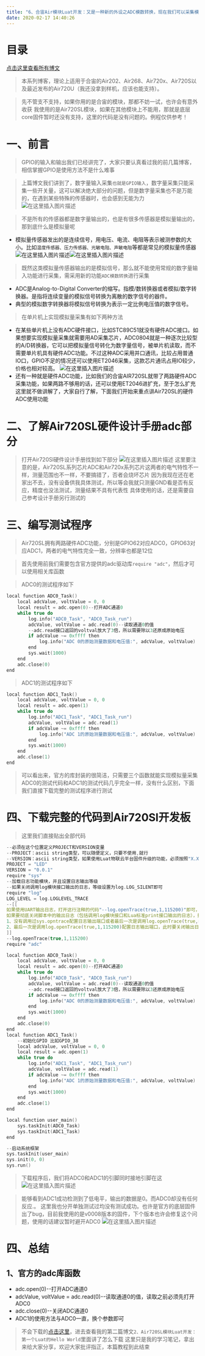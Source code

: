 ```yaml
---
title: "6、合宙Air模块Luat开发：又是一种新的外设之ADC模数转换，现在我们可以采集模拟量数据了"
date: 2020-02-17 14:40:26
---
```


# 目录

[点击这里查看所有博文](https://blog.csdn.net/weixin_44570083/article/details/104285283)

> 本系列博客，理论上适用于合宙的Air202、Air268、Air720x、Air720S以及最近发布的Air720U（我还没拿到样机，应该也能支持）。


> 先不管支不支持，如果你用的是合宙的模块，那都不妨一试，也许会有意外收获
我使用的是Air720SL模块，如果在其他模块上不能用，那就是底层core固件暂时还没有支持，这里的代码是没有问题的。例程仅供参考！


# 一、前言

> GPIO的输入和输出我们已经讲完了，大家只要认真看过我的前几篇博客，相信掌握GPIO是使用方法不是什么难事

> 上篇博文我们讲到了，数字量输入采集`也就是GPIO输入`，数字量采集只能采集一些开关量，这可以解决绝大部分的问题，但是数字量采集也不是万能的，在遇到某些特殊的传感器时，也会感到无能为力
> ![在这里插入图片描述](https://img-blog.csdnimg.cn/20200217083126903.png?x-oss-process=image/watermark,type_ZmFuZ3poZW5naGVpdGk,shadow_10,text_aHR0cHM6Ly9ibG9nLmNzZG4ubmV0L3dlaXhpbl80NDU3MDA4Mw==,size_16,color_FFFFFF,t_70)

>不是所有的传感器都是数字量输出的，也是有很多传感器是模拟量输出的，那到底什么是模拟量呢

* 模拟量传感器发出的是连续信号，用电压、电流、电阻等表示被测参数的大小。比如`温度传感器、压力传感器、光敏电阻、声敏电阻`等都是常见的模拟量传感器
  ![在这里插入图片描述](https://img-blog.csdnimg.cn/2020021710535543.png)![在这里插入图片描述](https://img-blog.csdnimg.cn/20200217105637363.png)


>既然这类模拟量传感器输出的是模拟信号，那么就不能使用常规的数字量输入功能进行采集，需采用新的功能`ADC模数转换`进行采集

* ADC是Analog-to-Digital Converter的缩写。指模/数转换器或者模拟/数字转换器。是指将连续变量的模拟信号转换为离散的数字信号的器件。
* 典型的模拟数字转换器将模拟信号转换为表示一定比例电压值的数字信号。

>在单片机上实现模拟量采集有如下两种方法

* 在某些单片机上没有ADC硬件接口，比如STC89C51就没有硬件ADC接口。如果想要实现模拟量采集就需要用AD采集芯片，ADC0804就是一种逐次比较型的A/D转换器，它可以把模拟量信号转化为数字量信号，被单片机读取，而不需要单片机具有硬件ADC功能。不过这种ADC采用并口通讯，比较占用普通IO口，GPIO不足的情况还可以使用ET2046采集，这款芯片通讯占用IO较少，价格也相对较高。
  ![在这里插入图片描述](https://img-blog.csdnimg.cn/20200217133705708.png)
* 还有一种就是硬件ADC功能，比如我们的合宙AIR720SL就带了两路硬件ADC采集功能，如果两路不够用的话，还可以使用ET2046进扩充，至于怎么扩充这里就不做讲解了，大家自行了解，下面我们开始来重点讲Air720SL的硬件ADC使用功能

# 二、了解Air720SL硬件设计手册adc部分

> 打开Air720Sl硬件设计手册找到如下部分
> ![在这里插入图片描述](https://img-blog.csdnimg.cn/20200217135814264.png?x-oss-process=image/watermark,type_ZmFuZ3poZW5naGVpdGk,shadow_10,text_aHR0cHM6Ly9ibG9nLmNzZG4ubmV0L3dlaXhpbl80NDU3MDA4Mw==,size_16,color_FFFFFF,t_70)
> 这里要注意的是，Air720SL系列芯片ADC和Air720x系列芯片这两者的电气特性不一样，测量范围也不一样，不要搞错了，否者会烧坏芯片
> 因为我现在还在老家出不去，没有设备供我具体测试，所以等会我就只测量GND看是否有反应，精度也没法测试，测量结果不具有代表性
> 具体使用的话，还是需要自己参考设计手册另行测试的

# 三、编写测试程序

> Air720SL拥有两路硬件ADC功能，分别是GPIO62对应ADC0，GPIO63对应ADC1，两者的电气特性完全一致，分辨率也都是12位

>首先使用前我们需要包含官方提供的adc驱动库`require "adc"`，然后才可以使用相关库函数

>ADC0的测试程序如下

```c
local function ADC0_Task()
    local adcValue, voltValue = 0, 0
    local result = adc.open(0)--打开ADC通道0
    while true do
        log.info("ADC0_Task", "ADC0_Task_run")
        adcValue, voltValue = adc.read(0)--读取通道0的值
        --adc.read接口返回的voltval放大了3倍，所以需要除以3还原成原始电压
        if adcValue ~= 0xffff then
            log.info("ADC 0的原始测量数据和电压值:", adcValue, voltValue)
        end
        sys.wait(1000)
    end
    adc.close(0)
end
```

>ADC1的测试程序如下

```c
local function ADC1_Task()
    local adcValue, voltValue = 0, 0
    local result = adc.open(1)
    while true do
        log.info("ADC1_Task", "ADC1_Task_run")
        adcValue, voltValue = adc.read(1)
        if adcValue ~= 0xffff then
            log.info("ADC 1的原始测量数据和电压值:", adcValue, voltValue)
        end
        sys.wait(1000)
    end
    adc.close(1)
end
```

>可以看出来，官方的库封装的很简洁，只需要三个函数就能实现模拟量采集
>ADC0的测试代码和ADC1的测试代码几乎完全一样，没有什么区别，下面我们直接下载完整的测试程序进行测试

 # 四、下载完整的代码到Air720Sl开发板

> 这里我们直接贴出全部代码

```c
--必须在这个位置定义PROJECT和VERSION变量
--PROJECT：ascii string类型，可以随便定义，只要不使用,就行
--VERSION：ascii string类型，如果使用Luat物联云平台固件升级的功能，必须按照"X.X.X"定义，X表示1位数字；否则可随便定义
PROJECT = "LED"
VERSION = "0.0.1"
require "sys"
--加载日志功能模块，并且设置日志输出等级
--如果关闭调用log模块接口输出的日志，等级设置为log.LOG_SILENT即可
require "log"
LOG_LEVEL = log.LOGLEVEL_TRACE
--[[
如果使用UART输出日志，打开这行注释的代码"--log.openTrace(true,1,115200)"即可，根据自己的需求修改此接口的参数
如果要彻底关闭脚本中的输出日志（包括调用log模块接口和Lua标准print接口输出的日志），执行log.openTrace(false,第二个参数跟调用openTrace接口打开日志的第二个参数相同)，例如：
1、没有调用过sys.opntrace配置日志输出端口或者最后一次是调用log.openTrace(true,nil,921600)配置日志输出端口，此时要关闭输出日志，直接调用log.openTrace(false)即可
2、最后一次是调用log.openTrace(true,1,115200)配置日志输出端口，此时要关闭输出日志，直接调用log.openTrace(false,1)即可
]]
--log.openTrace(true,1,115200)
require "adc"

local function ADC0_Task()
    local adcValue, voltValue = 0, 0
    local result = adc.open(0)--打开ADC通道0
    while true do
        log.info("ADC0_Task", "ADC0_Task_run")
        adcValue, voltValue = adc.read(0)--读取通道0的值
        --adc.read接口返回的voltval放大了3倍，所以需要除以3还原成原始电压
        if adcValue ~= 0xffff then
            log.info("ADC 0的原始测量数据和电压值:", adcValue, voltValue)
        end
        sys.wait(1000)
    end
    adc.close(0)
end
local function ADC1_Task()
    --初始化GPIO 比如GPIO_38
    local adcValue, voltValue = 0, 0
    local result = adc.open(1)
    while true do
        log.info("ADC1_Task", "ADC1_Task_run")
        adcValue, voltValue = adc.read(1)
        if adcValue ~= 0xffff then
            log.info("ADC 1的原始测量数据和电压值:", adcValue, voltValue)
        end
        sys.wait(1000)
    end
    adc.close(1)
end

local function user_main()
    sys.taskInit(ADC0_Task)
    sys.taskInit(ADC1_Task)
end

--启动系统框架
sys.taskInit(user_main)
sys.init(0, 0)
sys.run()

```

> 下载程序后，我们将ADC0和ADC1的引脚同时接地引脚在这![在这里插入图片描述](https://img-blog.csdnimg.cn/20200217141907494.png)

> 能够看到ADC1成功检测到了低电平，输出的数据是0。而ADC0却没有任何反应.。
> 这里我也分开单独测试过均没有测试成功。也许是官方的底层固件出了bug，目前我使用的是v0008版本的固件，下个版本也许会修复这个问题，使用的话建议暂时避开ADC0
> ![在这里插入图片描述](https://img-blog.csdnimg.cn/20200217141937348.png?x-oss-process=image/watermark,type_ZmFuZ3poZW5naGVpdGk,shadow_10,text_aHR0cHM6Ly9ibG9nLmNzZG4ubmV0L3dlaXhpbl80NDU3MDA4Mw==,size_16,color_FFFFFF,t_70)


# 四、总结

## 1、官方的adc库函数

* adc.open(0)--打开ADC通道0
* adcValue, voltValue = adc.read(0)--读取通道0的值，读取之前必须先打开ADC0
* adc.close(0)--关闭ADC通道0
* ADC1的使用方法与ADC0一直，换个参数即可


> 不会下载的[点击这里](https://blog.csdn.net/weixin_44570083/article/details/104285283)，进去查看我的第二篇博文`2、Air720SL模块Luat开发：第一个Luat的Hello World`里面讲了怎么下载
> 这里只是我的学习笔记，拿出来给大家分享，欢迎大家批评指正，本篇教程到此结束